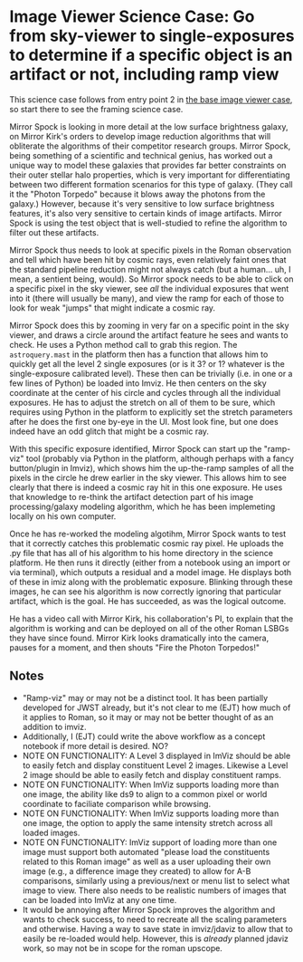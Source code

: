 # Image Viewer Science Case: Go from sky-viewer to single-exposures to determine if a specific object is an artifact or not, including ramp view

This science case follows from entry point 2 in [the base image viewer case](image-viewer-base.md), so start there to see the framing science case.

Mirror Spock is looking in more detail at the low surface brightness galaxy, on Mirror Kirk's orders to develop image reduction algorithms that will obliterate the algorithms of their competitor research groups. Mirror Spock, being something of a scientific and technical genius, has worked out a unique way to model these galaxies that provides far better constraints on their outer stellar halo properties, which is very important for differentiating between two different formation scenarios for this type of galaxy. (They call it the "Photon Torpedo" because it blows away the photons from the galaxy.) However, because it's very sensitive to low surface brightness features, it's also very sensitive to certain kinds of image artifacts.  Mirror Spock is using the test object that is well-studied to refine the algorithm to filter out these artifacts.

Mirror Spock thus needs to look at specific pixels in the Roman observation and tell which have been hit by cosmic rays, even relatively faint ones that the standard pipeline reduction might not always catch (but a human... uh, I mean, a sentient being, would). So Mirror spock needs to be able to click on a specific pixel in the sky viewer, see *all* the individual exposures that went into it (there will usually be many), and view the ramp for each of those to look for weak "jumps" that might indicate a cosmic ray.

Mirror Spock does this by zooming in very far on a specific point in the sky viewer, and draws a circle around the artifact feature he sees and wants to check. He uses a Python method call to grab this region.  The `astroquery.mast` in the platform then has a function that allows him to quickly get all the level 2 single exposures (or is it 3?  or 1?  whatever is the single-exposure calibrated level).  These then can be trivially (i.e. in one or a few lines of Python) be loaded into Imviz. He then centers on the sky coordinate at the center of his circle and cycles through all the individual exposures.  He has to adjust the stretch on all of them to be sure, which requires using Python in the platform to explicitly set the stretch parameters after he does the first one by-eye in the UI.  Most look fine, but one does indeed have an odd glitch that might be a cosmic ray.

With this specific exposure identified, Mirror Spock can start up the "ramp-viz" tool (probably via Python in the platform, although perhaps with a fancy button/plugin in Imviz), which shows him the up-the-ramp samples of all the pixels in the circle he drew earlier in the sky viewer. This allows him to see clearly that there is indeed a cosmic ray hit in this one exposure.  He uses that knowledge to re-think the artifact detection part of his image processing/galaxy modeling algorithm, which he has been implemeting locally on his own computer.

Once he has re-worked the modeling algotihm, Mirror Spock wants to test that it correctly catches this problematic cosmic ray pixel.  He uploads the .py file that has all of his algorithm to his home directory in the science platform.  He then runs it directly (either from a notebook using an import or via terminal), which outputs a residual and a model image.  He displays both of these in imiz along with the problematic exposure. Blinking through these images, he can see his algorithm is now correctly ignoring that particular artifact,  which is the goal. He has succeeded, as was the logical outcome.

He has a video call with Mirror Kirk, his collaboration's PI, to explain that the algorithm is working and can be deployed on all of the other Roman LSBGs they have since found.  Mirror Kirk looks dramatically into the camera, pauses for a moment, and then shouts "Fire the Photon Torpedos!"

## Notes

* "Ramp-viz" may or may not be a distinct tool.  It has been partially developed for JWST already, but it's not clear to me (EJT) how much of it applies to Roman, so it may or may not be better thought of as an addition to imviz.
* Additionally, I (EJT) could write the above workflow as a concept notebook if more detail is desired. NO?
* NOTE ON FUNCTIONALITY: A Level 3 displayed in ImViz should be able to easily fetch and display constituent Level 2 images. Likewise a Level 2 image should be able to easily fetch and display constituent ramps.
* NOTE ON FUNCTIONALITY: When ImViz supports loading more than one image, the ability like ds9 to align to a common pixel or world coordinate to faciliate comparison while browsing.
* NOTE ON FUNCTIONALITY: When ImViz supports loading more than one image, the option to apply the same intensity stretch across all loaded images.
* NOTE ON FUNCTIONALITY: ImViz support of loading more than one image must support both automated "please load the constituents related to this Roman image" as well as a user uploading their own image (e.g., a difference image they created) to allow for A-B comparisons, similarly using a previous/next or menu list to select what image to view. There also needs to be realistic numbers of images that can be loaded into ImViz at any one time.
* It would be annoying after Mirror Spock improves the algorithm and wants to check success, to need to recreate all the scaling parameters and otherwise.  Having a way to save state in imviz/jdaviz to allow that to easily be re-loaded would help.  However, this is *already* planned jdaviz work, so may not be in scope for the roman upscope.
